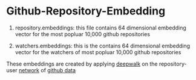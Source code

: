 # Github-Repository-Embedding

1. repository.embeddings: this  file contains 64 dimensional embedding vector for the most popluar 10,000 github repositories

2. watchers.embeddings: this is the contains 64 dimensional embedding vector for the watchers of most popluar 10,000 github repositories



These embeddings are created by applying [deepwalk](https://github.com/phanein/deepwalk) on the repository-user [network](http://ghtorrent.org/files/schema.pdf) of [github data](http://ghtorrent-downloads.ewi.tudelft.nl/mysql/mysql-2018-01-01.tar.gz)
